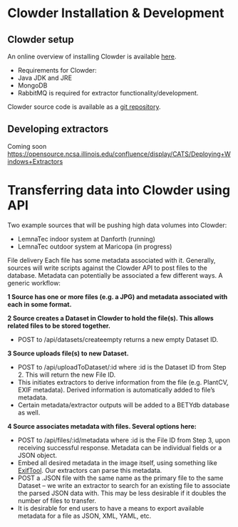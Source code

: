 Clowder Installation & Development
==================================

Clowder setup
-------------
An online overview of installing Clowder is available [here](https://opensource.ncsa.illinois.edu/projects/artifacts/CATS/0.9.1/documentation/manual/).

* Requirements for Clowder:
 * Java JDK and JRE
 * MongoDB
* RabbitMQ is required for extractor functionality/development.
 
Clowder source code is available as a [git repository](https://opensource.ncsa.illinois.edu/stash/projects/CATS). 

Developing extractors
---------------------
Coming soon
https://opensource.ncsa.illinois.edu/confluence/display/CATS/Deploying+Windows+Extractors


Transferring data into Clowder using API
========================================
Two example sources that will be pushing high data volumes into Clowder:
* LemnaTec indoor system at Danforth (running)
* LemnaTec outdoor system at Maricopa (in progress)

File delivery
Each file has some metadata associated with it. Generally, sources will write scripts against the Clowder API to post files to the database. Metadata can potentially be associated a few different ways. A generic workflow:

**1 Source has one or more files (e.g. a JPG) and metadata associated with each in some format.**

**2 Source creates a Dataset in Clowder to hold the file(s). This allows related files to be stored together.**
* POST to /api/datasets/createempty returns a new empty Dataset ID.

**3 Source uploads file(s) to new Dataset.**
* POST to /api/uploadToDataset/:id where :id is the Dataset ID from Step 2. This will return the new File ID.
* This initiates extractors to derive information from the file (e.g. PlantCV, EXIF metadata). Derived information is automatically added to file’s metadata. 
* Certain metadata/extractor outputs will be added to a BETYdb database as well.

**4 Source associates metadata with files. Several options here:**
* POST to /api/files/:id/metadata where :id is the File ID from Step 3, upon receiving successful response. Metadata can be individual fields or a JSON object.
* Embed all desired metadata in the image itself, using something like [ExifTool](http://www.sno.phy.queensu.ca/~phil/exiftool/). Our extractors can parse this metadata.
* POST a .JSON file with the same name as the primary file to the same Dataset – we write an extractor to search for an existing file to associate the parsed JSON data with. This may be less desirable if it doubles the number of files to transfer.
* It is desirable for end users to have a means to export available metadata for a file as JSON, XML, YAML, etc.
